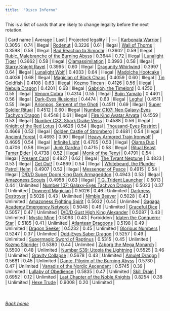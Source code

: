 ```yaml
---
title:  "Disco Inferno"
---
```


This is a list of cards that are likely to change legality before the next rotation.

| Card name | Average | Last | Projected legality |
| :-- |
[Karbonala Warrior](https://db.ygoprodeck.com/card/?search=Karbonala%20Warrior) | 0.3056 | 0.74 | Illegal |
[Rodenut](https://db.ygoprodeck.com/card/?search=Rodenut) | 0.3226 | 0.61 | Illegal |
[Wall of Thorns](https://db.ygoprodeck.com/card/?search=Wall%20of%20Thorns) | 0.3598 | 0.58 | Illegal |
[Bad Reaction to Simochi](https://db.ygoprodeck.com/card/?search=Bad%20Reaction%20to%20Simochi) | 0.3602 | 0.59 | Illegal |
[Rubic, Malebranche of the Burning Abyss](https://db.ygoprodeck.com/card/?search=Rubic,%20Malebranche%20of%20the%20Burning%20Abyss) | 0.3644 | 0.72 | Illegal |
[Lunalight Tiger](https://db.ygoprodeck.com/card/?search=Lunalight%20Tiger) | 0.3662 | 0.58 | Illegal |
[Ojamassimilation](https://db.ygoprodeck.com/card/?search=Ojamassimilation) | 0.3993 | 0.58 | Illegal |
[Starry Knight Rayel](https://db.ygoprodeck.com/card/?search=Starry%20Knight%20Rayel) | 0.3995 | 0.60 | Illegal |
[Dragunity Whirlwind](https://db.ygoprodeck.com/card/?search=Dragunity%20Whirlwind) | 0.3997 | 0.64 | Illegal |
[Lunalight Wolf](https://db.ygoprodeck.com/card/?search=Lunalight%20Wolf) | 0.4033 | 0.64 | Illegal |
[Madolche Hootcake](https://db.ygoprodeck.com/card/?search=Madolche%20Hootcake) | 0.4036 | 0.68 | Illegal |
[Magician of Black Chaos](https://db.ygoprodeck.com/card/?search=Magician%20of%20Black%20Chaos) | 0.4059 | 0.60 | Illegal |
[Tin Goldfish](https://db.ygoprodeck.com/card/?search=Tin%20Goldfish) | 0.4108 | 0.63 | Illegal |
[Kozmo Tincan](https://db.ygoprodeck.com/card/?search=Kozmo%20Tincan) | 0.4126 | 0.56 | Illegal |
[Nebula Dragon](https://db.ygoprodeck.com/card/?search=Nebula%20Dragon) | 0.4201 | 0.68 | Illegal |
[Gabrion, the Timelord](https://db.ygoprodeck.com/card/?search=Gabrion,%20the%20Timelord) | 0.4250 | 0.55 | Illegal |
[Venom Cobra](https://db.ygoprodeck.com/card/?search=Venom%20Cobra) | 0.4314 | 0.55 | Illegal |
[Bujin Yamato](https://db.ygoprodeck.com/card/?search=Bujin%20Yamato) | 0.4401 | 0.56 | Illegal |
[Dark-Eyes Illusionist](https://db.ygoprodeck.com/card/?search=Dark-Eyes%20Illusionist) | 0.4474 | 0.63 | Illegal |
[Leghul](https://db.ygoprodeck.com/card/?search=Leghul) | 0.4511 | 0.55 | Illegal |
[Arionpos, Serpent of the Ghoti](https://db.ygoprodeck.com/card/?search=Arionpos,%20Serpent%20of%20the%20Ghoti) | 0.4511 | 0.69 | Illegal |
[Super Soldier Ritual](https://db.ygoprodeck.com/card/?search=Super%20Soldier%20Ritual) | 0.4512 | 0.60 | Illegal |
[Number C107: Neo Galaxy-Eyes Tachyon Dragon](https://db.ygoprodeck.com/card/?search=Number%20C107:%20Neo%20Galaxy-Eyes%20Tachyon%20Dragon) | 0.4548 | 0.61 | Illegal |
[Fire King Avatar Arvata](https://db.ygoprodeck.com/card/?search=Fire%20King%20Avatar%20Arvata) | 0.4559 | 0.53 | Illegal |
[Number C32: Shark Drake Veiss](https://db.ygoprodeck.com/card/?search=Number%20C32:%20Shark%20Drake%20Veiss) | 0.4588 | 0.56 | Illegal |
[Knight of the Red Lotus](https://db.ygoprodeck.com/card/?search=Knight%20of%20the%20Red%20Lotus) | 0.4626 | 0.54 | Illegal |
[Thousand-Eyes Restrict](https://db.ygoprodeck.com/card/?search=Thousand-Eyes%20Restrict) | 0.4669 | 0.52 | Illegal |
[Golden Castle of Stromberg](https://db.ygoprodeck.com/card/?search=Golden%20Castle%20of%20Stromberg) | 0.4681 | 0.54 | Illegal |
[Ancient Forest](https://db.ygoprodeck.com/card/?search=Ancient%20Forest) | 0.4693 | 0.90 | Illegal |
[Heavy Armored Train Ironwolf](https://db.ygoprodeck.com/card/?search=Heavy%20Armored%20Train%20Ironwolf) | 0.4695 | 0.54 | Illegal |
[Infinite Light](https://db.ygoprodeck.com/card/?search=Infinite%20Light) | 0.4705 | 0.53 | Illegal |
[Ojama Duo](https://db.ygoprodeck.com/card/?search=Ojama%20Duo) | 0.4706 | 0.58 | Illegal |
[Junk Gardna](https://db.ygoprodeck.com/card/?search=Junk%20Gardna) | 0.4715 | 0.58 | Illegal |
[Ritual Beast Tamer Elder](https://db.ygoprodeck.com/card/?search=Ritual%20Beast%20Tamer%20Elder) | 0.4738 | 0.52 | Illegal |
[Monk of the Tenyi](https://db.ygoprodeck.com/card/?search=Monk%20of%20the%20Tenyi) | 0.4791 | 0.54 | Illegal |
[Present Card](https://db.ygoprodeck.com/card/?search=Present%20Card) | 0.4827 | 0.62 | Illegal |
[The Tyrant Neptune](https://db.ygoprodeck.com/card/?search=The%20Tyrant%20Neptune) | 0.4833 | 0.53 | Illegal |
[Get Out!](https://db.ygoprodeck.com/card/?search=Get%20Out!) | 0.4869 | 0.54 | Illegal |
[Whitebeard, the Plunder Patroll Helm](https://db.ygoprodeck.com/card/?search=Whitebeard,%20the%20Plunder%20Patroll%20Helm) | 0.4907 | 0.52 | Illegal |
[Messenger of Peace](https://db.ygoprodeck.com/card/?search=Messenger%20of%20Peace) | 0.4915 | 0.54 | Illegal |
[D/D/D Super Doom King Dark Armageddon](https://db.ygoprodeck.com/card/?search=D/D/D%20Super%20Doom%20King%20Dark%20Armageddon) | 0.4943 | 0.53 | Illegal |
[Amazoness Scouts](https://db.ygoprodeck.com/card/?search=Amazoness%20Scouts) | 0.4958 | 0.63 | Illegal |
[T.G. Trident Launcher](https://db.ygoprodeck.com/card/?search=T.G.%20Trident%20Launcher) | 0.5013 | 0.44 | Unlimited |
[Number 107: Galaxy-Eyes Tachyon Dragon](https://db.ygoprodeck.com/card/?search=Number%20107:%20Galaxy-Eyes%20Tachyon%20Dragon) | 0.5023 | 0.37 | Unlimited |
[Downerd Magician](https://db.ygoprodeck.com/card/?search=Downerd%20Magician) | 0.5026 | 0.46 | Unlimited |
[Darkness Destroyer](https://db.ygoprodeck.com/card/?search=Darkness%20Destroyer) | 0.5028 | 0.43 | Unlimited |
[Nimble Beaver](https://db.ygoprodeck.com/card/?search=Nimble%20Beaver) | 0.5028 | 0.43 | Unlimited |
[Amazoness Fighting Spirit](https://db.ygoprodeck.com/card/?search=Amazoness%20Fighting%20Spirit) | 0.5032 | 0.44 | Unlimited |
[Gagaga Academy Emergency Network](https://db.ygoprodeck.com/card/?search=Gagaga%20Academy%20Emergency%20Network) | 0.5048 | 0.46 | Unlimited |
[Graceful Dice](https://db.ygoprodeck.com/card/?search=Graceful%20Dice) | 0.5057 | 0.47 | Unlimited |
[D/D/D Gust High King Alexander](https://db.ygoprodeck.com/card/?search=D/D/D%20Gust%20High%20King%20Alexander) | 0.5087 | 0.43 | Unlimited |
[Mystic Mine](https://db.ygoprodeck.com/card/?search=Mystic%20Mine) | 0.5093 | 0.43 | Forbidden |
[Idaten the Conqueror Star](https://db.ygoprodeck.com/card/?search=Idaten%20the%20Conqueror%20Star) | 0.5185 | 0.41 | Unlimited |
[Atlantean Dragoons](https://db.ygoprodeck.com/card/?search=Atlantean%20Dragoons) | 0.5198 | 0.49 | Unlimited |
[Dragon Seeker](https://db.ygoprodeck.com/card/?search=Dragon%20Seeker) | 0.5232 | 0.45 | Unlimited |
[Glorious Numbers](https://db.ygoprodeck.com/card/?search=Glorious%20Numbers) | 0.5247 | 0.37 | Unlimited |
[Odd-Eyes Saber Dragon](https://db.ygoprodeck.com/card/?search=Odd-Eyes%20Saber%20Dragon) | 0.5257 | 0.49 | Unlimited |
[Supermagic Sword of Raptinus](https://db.ygoprodeck.com/card/?search=Supermagic%20Sword%20of%20Raptinus) | 0.5315 | 0.45 | Unlimited |
[Kozmo Sliprider](https://db.ygoprodeck.com/card/?search=Kozmo%20Sliprider) | 0.5380 | 0.44 | Unlimited |
[Zaborg the Mega Monarch](https://db.ygoprodeck.com/card/?search=Zaborg%20the%20Mega%20Monarch) | 0.5500 | 0.48 | Unlimited |
[Number S39: Utopia the Lightning](https://db.ygoprodeck.com/card/?search=Number%20S39:%20Utopia%20the%20Lightning) | 0.5525 | 0.46 | Unlimited |
[Gravity Collapse](https://db.ygoprodeck.com/card/?search=Gravity%20Collapse) | 0.5678 | 0.43 | Unlimited |
[Amulet Dragon](https://db.ygoprodeck.com/card/?search=Amulet%20Dragon) | 0.5681 | 0.45 | Unlimited |
[Dante, Pilgrim of the Burning Abyss](https://db.ygoprodeck.com/card/?search=Dante,%20Pilgrim%20of%20the%20Burning%20Abyss) | 0.5730 | 0.47 | Unlimited |
[Vanadis of the Nordic Ascendant](https://db.ygoprodeck.com/card/?search=Vanadis%20of%20the%20Nordic%20Ascendant) | 0.5745 | 0.39 | Unlimited |
[Lullaby of Obedience](https://db.ygoprodeck.com/card/?search=Lullaby%20of%20Obedience) | 0.5835 | 0.47 | Unlimited |
[Skill Drain](https://db.ygoprodeck.com/card/?search=Skill%20Drain) | 0.6952 | 0.12 | Unlimited |
[Last Chapter of the Noble Knights](https://db.ygoprodeck.com/card/?search=Last%20Chapter%20of%20the%20Noble%20Knights) | 0.8254 | 0.38 | Unlimited |
[Hexe Trude](https://db.ygoprodeck.com/card/?search=Hexe%20Trude) | 0.9008 | 0.20 | Unlimited |

<br>

###### [Back home](index)